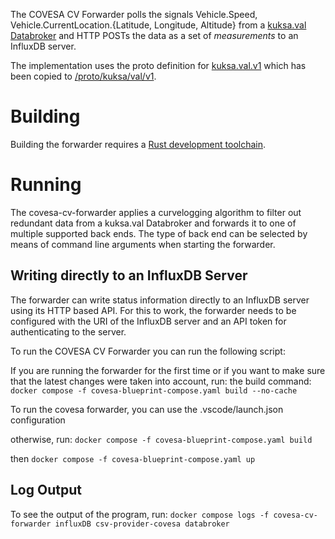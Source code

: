 <!--
SPDX-FileCopyrightText: 2024 Contributors to the Eclipse Foundation

See the NOTICE file(s) distributed with this work for additional
information regarding copyright ownership.

Licensed under the Apache License, Version 2.0 (the "License");
you may not use this file except in compliance with the License.
You may obtain a copy of the License at

     http://www.apache.org/licenses/LICENSE-2.0

Unless required by applicable law or agreed to in writing, software
distributed under the License is distributed on an "AS IS" BASIS,
WITHOUT WARRANTIES OR CONDITIONS OF ANY KIND, either express or implied.
See the License for the specific language governing permissions and
limitations under the License.

SPDX-License-Identifier: Apache-2.0
-->

The COVESA CV Forwarder polls the signals Vehicle.Speed, Vehicle.CurrentLocation.{Latitude, Longitude, Altitude} from a [kuksa.val Databroker](https://github.com/eclipse/kuksa.val/tree/master/kuksa_databroker) and HTTP POSTs the data as a set of *measurements* to an InfluxDB server.

The implementation uses the proto definition for [kuksa.val.v1](https://github.com/eclipse/kuksa.val/tree/master/proto/kuksa/val/v1)
which has been copied to [/proto/kuksa/val/v1](/proto/kuksa/val/v1/).

# Building

Building the forwarder requires a [Rust development toolchain](https://rustup.rs/).

# Running

The covesa-cv-forwarder applies a curvelogging algorithm to filter out redundant data from a kuksa.val Databroker and forwards it to one of multiple supported back ends. The type of back end can be selected by means of command line arguments when starting the forwarder.

## Writing directly to an InfluxDB Server

The forwarder can write status information directly to an InfluxDB server using its HTTP based API.
For this to work, the forwarder needs to be configured with the URI of the InfluxDB server and an API token for authenticating to the server.

To run the COVESA CV Forwarder you can run the following script:

If you are running the forwarder for the first time or if you want to make sure that the latest changes were taken into account, run:
the build command:
`docker compose -f covesa-blueprint-compose.yaml build --no-cache`

To run the covesa forwarder, you can use the .vscode/launch.json configuration 

otherwise, run:
`docker compose -f covesa-blueprint-compose.yaml build`

then
`docker compose -f covesa-blueprint-compose.yaml up`

## Log Output

To see the output of the program, run:
`docker compose logs -f covesa-cv-forwarder influxDB csv-provider-covesa databroker`
